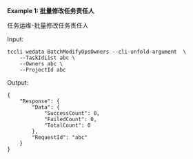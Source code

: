 **Example 1: 批量修改任务责任人**

任务运维-批量修改任务责任人

Input: 

```
tccli wedata BatchModifyOpsOwners --cli-unfold-argument  \
    --TaskIdList abc \
    --Owners abc \
    --ProjectId abc
```

Output: 
```
{
    "Response": {
        "Data": {
            "SuccessCount": 0,
            "FailedCount": 0,
            "TotalCount": 0
        },
        "RequestId": "abc"
    }
}
```

